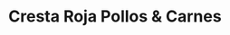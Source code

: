 ---
title: "Cresta Roja Pollos & Carnes"
url: /quito/cresta-roja-pollos-und-carnes/
shop: Metzgerei
---